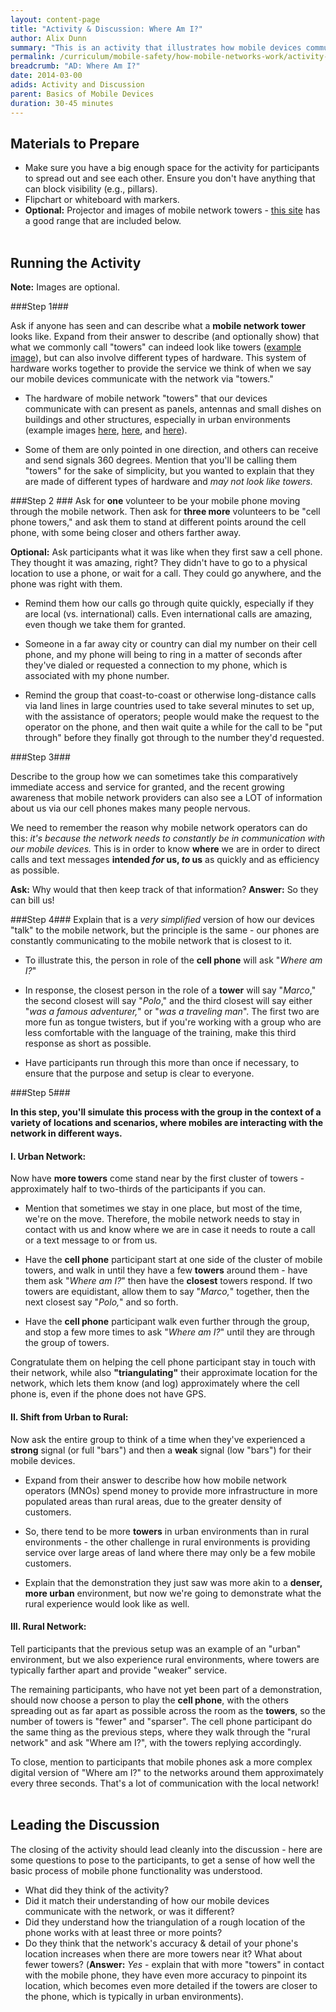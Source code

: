 ```yaml
---
layout: content-page
title: "Activity & Discussion: Where Am I?"
author: Alix Dunn
summary: "This is an activity that illustrates how mobile devices communicate with mobile networks, highlighting how locations of mobile devices are triangulated as part of routine communication with these networks.This leads into a discussion that will get participants thinking critically about the implications of the geolocation and tracking capabilities of mobile devices."
permalink: /curriculum/mobile-safety/how-mobile-networks-work/activity-discussion/where-am-i/
breadcrumb: "AD: Where Am I?"
date: 2014-03-00
adids: Activity and Discussion
parent: Basics of Mobile Devices
duration: 30-45 minutes
---
```


## Materials to Prepare ##
- Make sure you have a big enough space for the activity for participants to spread out and see each other. Ensure you don't have anything that can block visibility (e.g., pillars).
- Flipchart or whiteboard with markers.
- **Optional:** Projector and images of mobile network towers - [this site](canadianspectrumpolicyresearch.org/network/towers-structures/) has a good range that are included below.
<br><br>




## Running the Activity ##

**Note:** Images are optional.

###Step 1###

 Ask if anyone has seen and can describe what a **mobile network tower** looks like. Expand from their answer to describe (and optionally show) that what we commonly call "towers" can indeed look like towers ([example image](http://canadianspectrumpolicyresearch.org/wp-content/uploads/2012/07/Free-Standing-Tower-Pinwheel-Arms.jpg)), but can also involve different types of hardware. This system of hardware works together to provide the service we think of when we say our mobile devices communicate with the network via "towers."

- The hardware of mobile network "towers" that our devices communicate with can present as panels, antennas and small dishes on buildings and other structures, especially in urban environments (example images [here](http://canadianspectrumpolicyresearch.org/wp-content/uploads/2012/07/P10309941-e1343547762878.jpg), [here](http://canadianspectrumpolicyresearch.org/wp-content/uploads/2012/07/P10400011.jpg), and [here](http://canadianspectrumpolicyresearch.org/wp-content/uploads/2012/07/Q2_P1040009.jpg)).

- Some of them are only pointed in one direction, and others can receive and send signals 360 degrees. Mention that you'll be calling them "towers" for the sake of simplicity, but you wanted to explain that they are made of different types of hardware and *may not look like towers.*

###Step 2 ###
Ask for **one** volunteer to be your mobile phone moving through the mobile network. Then ask for **three more** volunteers to be "cell phone towers," and ask them to stand at different points around the cell phone, with some being closer and others farther away.

**Optional:** Ask participants what it was like when they first saw a cell phone. They thought it was amazing, right? They didn't have to go to a physical location to use a phone, or wait for a call. They could go anywhere, and the phone was right with them.

- Remind them how our calls go through quite quickly, especially if they are local (vs. international) calls. Even international calls are amazing, even though we take them for granted.

- Someone in a far away city or country can dial my number on their cell phone, and my phone will being to ring in a matter of seconds after they've dialed or requested a connection to my phone, which is associated with my phone number.

-  Remind the group that coast-to-coast or otherwise long-distance calls via land lines in large countries used to take several minutes to set up, with the assistance of operators; people would make the request to the operator on the phone, and then wait quite a while for the call to be "put through" before they finally got through to the number they'd requested.

###Step 3###

Describe to the group how we can sometimes take this comparatively immediate access and service for granted, and the recent growing awareness that mobile network providers can also see a LOT of information about us via our cell phones makes many people nervous.

We need to remember the reason why mobile network operators can do this: *it's because the network needs to constantly be in communication with our mobile devices.* This is in order to know **where** we are in order to direct calls and text messages **intended *for* us, *to* us** as quickly and as efficiency as possible.

**Ask:** Why would that then keep track of that information? **Answer:** So they can bill us!

###Step 4###
Explain that is a *very simplified* version of how our devices "talk" to the mobile network, but the principle is the same - our phones are constantly communicating to the mobile network that is closest to it.

- To illustrate this, the person in role of the **cell phone** will ask "*Where am I?*"

-  In response, the closest person in the role of a **tower** will say "*Marco*," the second closest will say "*Polo*," and the third closest will say either "*was a famous adventurer,*" or "*was a traveling man*". The first two are more fun as tongue twisters, but if you're working with a group who are less comfortable with the language of the training, make this third response as short as possible.

-  Have participants run through this more than once if necessary, to ensure that the purpose and setup is clear to everyone.

###Step 5###

**In this step, you'll simulate this process with the group in the context of a variety of locations and scenarios, where mobiles are interacting with the network in different ways.**

#### I. Urban Network: ####
Now have **more towers** come stand near by the first cluster of towers - approximately half to two-thirds of the participants if you can.

- Mention that sometimes we stay in one place, but most of the time, we're on the move. Therefore, the mobile network needs to stay in contact with us and know where we are in case it needs to route a call or a text message to or from us.

- Have the **cell phone** participant start at one side of the cluster of mobile towers, and walk in until they have a few **towers** around them - have them ask "*Where am I?*" then have the **closest** towers respond. If two towers are equidistant, allow them to say "*Marco,*" together, then the next closest say "*Polo,*" and so forth.

- Have the **cell phone** participant walk even further through the group, and stop a few more times to ask "*Where am I?*" until they are through the group of towers.

Congratulate them on helping the cell phone participant stay in touch with their network, while also **"triangulating"** their approximate location for the network, which lets them know (and log) approximately where the cell phone is, even if the phone does not have GPS.

#### II. Shift from Urban to Rural:  ####
Now ask the entire group to think of a time when they've experienced a **strong** signal (or full "bars") and then a **weak** signal (low "bars") for their mobile devices.

- Expand from their answer to describe how how mobile network operators (MNOs) spend money to provide more infrastructure in more populated areas than rural areas, due to the greater density of customers.

- So, there tend to be more **towers** in urban environments than in rural environments -  the other challenge in rural environments is providing service over large areas of land where there may only be a few mobile customers.

- Explain that the demonstration they just saw was more akin to a **denser, more urban** environment, but now we're going to demonstrate what the rural experience would look like as well.

#### III. Rural Network: ####
Tell participants that the previous setup was an example of an "urban" environment, but we also experience rural environments, where towers are typically farther apart and provide "weaker" service.

The remaining participants, who have not yet been part of a demonstration, should now choose a person to play the **cell phone**, with the others spreading out as far apart as possible across the room as the **towers**, so the number of towers is "fewer" and "sparser". The cell phone participant do the same thing as the previous steps, where they walk through the "rural network" and ask "Where am I?", with the towers replying accordingly.

To close, mention to participants that mobile phones ask a more complex digital version of "Where am I?" to the networks around them approximately every three seconds. That's a lot of communication with the local network!
<br><br>


## Leading the Discussion ##

The closing of the activity should lead cleanly into the discussion - here are some questions to pose to the participants, to get a sense of how well the basic process of mobile phone functionality was understood.

- What did they think of the activity?
- Did it match their understanding of how our mobile devices communicate with the network, or was it different?
- Did they understand how the triangulation of a rough location of the phone works with at least three or more points?
- Do they think that the network's accuracy & detail of your phone's location increases  when there are more towers near it? What about fewer towers? (**Answer:** *Yes* - explain that with more "towers" in contact with the mobile phone, they have even more accuracy to pinpoint its location, which becomes even more detailed if the towers are closer to the phone, which is typically in urban environments).
